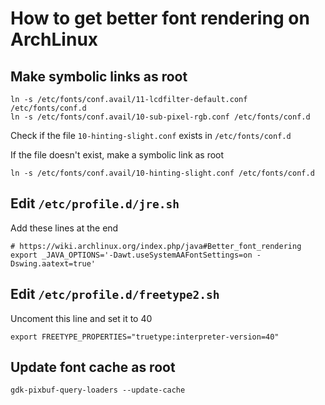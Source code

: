 # How to get better font rendering on ArchLinux

## Make symbolic links as root

```
ln -s /etc/fonts/conf.avail/11-lcdfilter-default.conf /etc/fonts/conf.d
ln -s /etc/fonts/conf.avail/10-sub-pixel-rgb.conf /etc/fonts/conf.d
```

Check if the file `10-hinting-slight.conf` exists in `/etc/fonts/conf.d`

If the file doesn't exist, make a symbolic link as root

```
ln -s /etc/fonts/conf.avail/10-hinting-slight.conf /etc/fonts/conf.d
```

## Edit `/etc/profile.d/jre.sh`

Add these lines at the end

```
# https://wiki.archlinux.org/index.php/java#Better_font_rendering
export _JAVA_OPTIONS='-Dawt.useSystemAAFontSettings=on -Dswing.aatext=true'
```

## Edit `/etc/profile.d/freetype2.sh`

Uncoment this line and set it to 40

```
export FREETYPE_PROPERTIES="truetype:interpreter-version=40"
```

## Update font cache as root

```
gdk-pixbuf-query-loaders --update-cache
```
